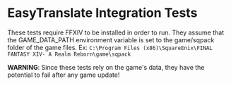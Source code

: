 ﻿# EasyTranslate Integration Tests

These tests require FFXIV to be installed in order to run.
They assume that the GAME_DATA_PATH environment variable is set to the game/sqpack folder of the game files.
Ex: `C:\Program Files (x86)\SquareEnix\FINAL FANTASY XIV- A Realm Reborn\game\sqpack`

**WARNING**: Since these tests rely on the game's data, they have the potential to fail after any game update!
